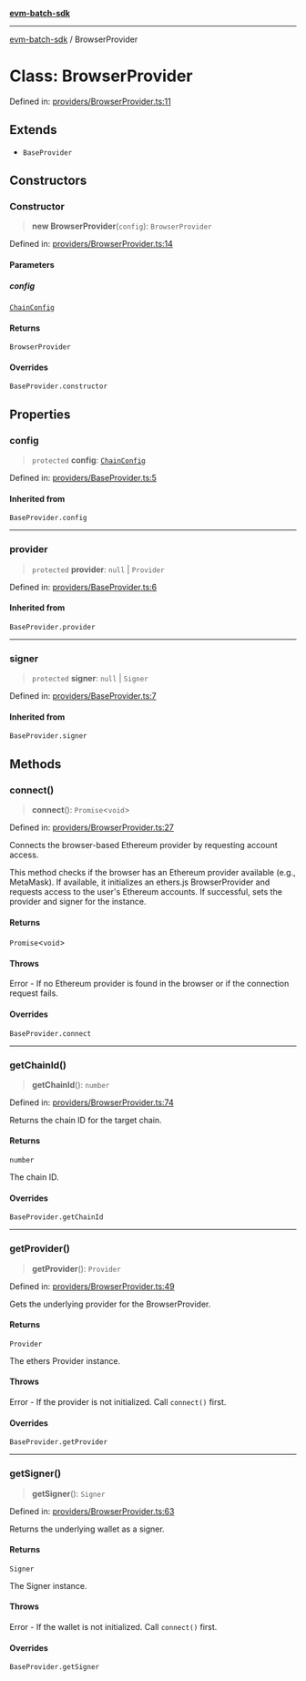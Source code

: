 [**evm-batch-sdk**](../README.md)

***

[evm-batch-sdk](../globals.md) / BrowserProvider

# Class: BrowserProvider

Defined in: [providers/BrowserProvider.ts:11](https://github.com/akasharora963/evm-batch-sdk/blob/5b37c2ea625e7e8fce545be782ecdf3df051c29b/src/providers/BrowserProvider.ts#L11)

## Extends

- `BaseProvider`

## Constructors

### Constructor

> **new BrowserProvider**(`config`): `BrowserProvider`

Defined in: [providers/BrowserProvider.ts:14](https://github.com/akasharora963/evm-batch-sdk/blob/5b37c2ea625e7e8fce545be782ecdf3df051c29b/src/providers/BrowserProvider.ts#L14)

#### Parameters

##### config

[`ChainConfig`](../interfaces/ChainConfig.md)

#### Returns

`BrowserProvider`

#### Overrides

`BaseProvider.constructor`

## Properties

### config

> `protected` **config**: [`ChainConfig`](../interfaces/ChainConfig.md)

Defined in: [providers/BaseProvider.ts:5](https://github.com/akasharora963/evm-batch-sdk/blob/5b37c2ea625e7e8fce545be782ecdf3df051c29b/src/providers/BaseProvider.ts#L5)

#### Inherited from

`BaseProvider.config`

***

### provider

> `protected` **provider**: `null` \| `Provider`

Defined in: [providers/BaseProvider.ts:6](https://github.com/akasharora963/evm-batch-sdk/blob/5b37c2ea625e7e8fce545be782ecdf3df051c29b/src/providers/BaseProvider.ts#L6)

#### Inherited from

`BaseProvider.provider`

***

### signer

> `protected` **signer**: `null` \| `Signer`

Defined in: [providers/BaseProvider.ts:7](https://github.com/akasharora963/evm-batch-sdk/blob/5b37c2ea625e7e8fce545be782ecdf3df051c29b/src/providers/BaseProvider.ts#L7)

#### Inherited from

`BaseProvider.signer`

## Methods

### connect()

> **connect**(): `Promise`\<`void`\>

Defined in: [providers/BrowserProvider.ts:27](https://github.com/akasharora963/evm-batch-sdk/blob/5b37c2ea625e7e8fce545be782ecdf3df051c29b/src/providers/BrowserProvider.ts#L27)

Connects the browser-based Ethereum provider by requesting account access.

This method checks if the browser has an Ethereum provider available (e.g., MetaMask).
If available, it initializes an ethers.js BrowserProvider and requests access to the
user's Ethereum accounts. If successful, sets the provider and signer for the instance.

#### Returns

`Promise`\<`void`\>

#### Throws

Error - If no Ethereum provider is found in the browser or if the connection request fails.

#### Overrides

`BaseProvider.connect`

***

### getChainId()

> **getChainId**(): `number`

Defined in: [providers/BrowserProvider.ts:74](https://github.com/akasharora963/evm-batch-sdk/blob/5b37c2ea625e7e8fce545be782ecdf3df051c29b/src/providers/BrowserProvider.ts#L74)

Returns the chain ID for the target chain.

#### Returns

`number`

The chain ID.

#### Overrides

`BaseProvider.getChainId`

***

### getProvider()

> **getProvider**(): `Provider`

Defined in: [providers/BrowserProvider.ts:49](https://github.com/akasharora963/evm-batch-sdk/blob/5b37c2ea625e7e8fce545be782ecdf3df051c29b/src/providers/BrowserProvider.ts#L49)

Gets the underlying provider for the BrowserProvider.

#### Returns

`Provider`

The ethers Provider instance.

#### Throws

Error - If the provider is not initialized. Call `connect()` first.

#### Overrides

`BaseProvider.getProvider`

***

### getSigner()

> **getSigner**(): `Signer`

Defined in: [providers/BrowserProvider.ts:63](https://github.com/akasharora963/evm-batch-sdk/blob/5b37c2ea625e7e8fce545be782ecdf3df051c29b/src/providers/BrowserProvider.ts#L63)

Returns the underlying wallet as a signer.

#### Returns

`Signer`

The Signer instance.

#### Throws

Error - If the wallet is not initialized. Call `connect()` first.

#### Overrides

`BaseProvider.getSigner`
